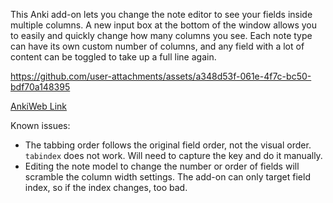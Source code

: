 This Anki add-on lets you change the note editor to see your fields inside multiple columns. A new input box at the bottom of the window allows you to easily and quickly change how many columns you see. Each note type can have its own custom number of columns, and any field with a lot of content can be toggled to take up a full line again.


https://github.com/user-attachments/assets/a348d53f-061e-4f7c-bc50-bdf70a148395


[AnkiWeb Link](https://ankiweb.net/shared/info/1876579195)

Known issues:
- The tabbing order follows the original field order, not the visual order. `tabindex` does not work. Will need to capture the key and do it manually.
- Editing the note model to change the number or order of fields will scramble the column width settings. The add-on can only target field index, so if the index changes, too bad.
